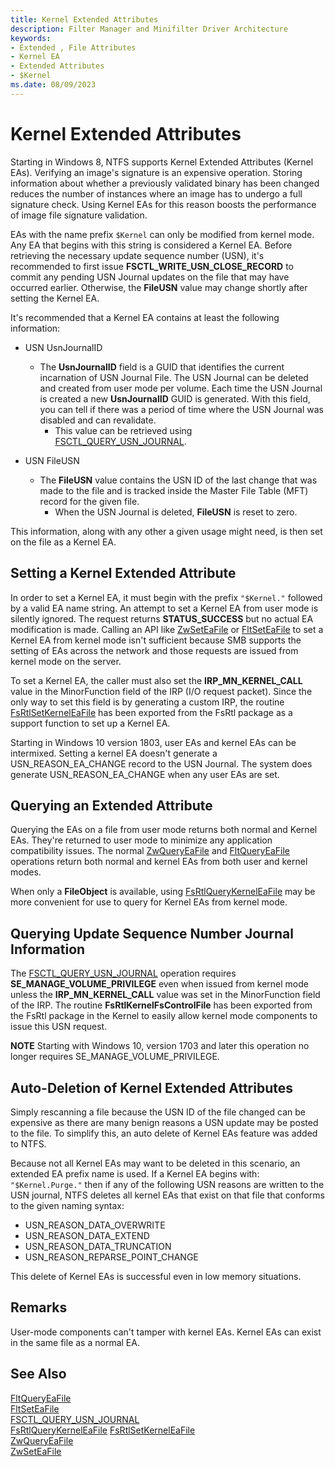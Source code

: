 ```yaml
---
title: Kernel Extended Attributes
description: Filter Manager and Minifilter Driver Architecture
keywords:
- Extended , File Attributes
- Kernel EA
- Extended Attributes
- $Kernel
ms.date: 08/09/2023
---
```

# Kernel Extended Attributes

Starting in Windows 8, NTFS supports Kernel Extended Attributes (Kernel EAs). Verifying an image's signature is an expensive operation. Storing information about whether a previously validated binary has been changed reduces the number of instances where an image has to undergo a full signature check. Using Kernel EAs for this reason boosts the performance of image file signature validation.

EAs with the name prefix ``$Kernel`` can only be modified from kernel mode. Any EA that begins with this string is considered a Kernel EA. Before retrieving the necessary update sequence number (USN), it's recommended to first issue **FSCTL_WRITE_USN_CLOSE_RECORD** to commit any pending USN Journal updates on the file that may have occurred earlier. Otherwise, the **FileUSN** value may change shortly after setting the Kernel EA.

It's recommended that a Kernel EA contains at least the following information:

- USN UsnJournalID

  - The **UsnJournalID** field is a GUID that identifies the current incarnation of USN Journal File. The USN Journal can be deleted and created from user mode per volume. Each time the USN Journal is created a new **UsnJournalID** GUID is generated. With this field, you can tell if there was a period of time where the USN Journal was disabled and can revalidate.
    - This value can be retrieved using [FSCTL_QUERY_USN_JOURNAL](/windows/win32/api/winioctl/ni-winioctl-fsctl_query_usn_journal).
- USN FileUSN
  - The **FileUSN** value contains the USN ID of the last change that was made to the file and is tracked inside the Master File Table (MFT) record for the given file.
    - When the USN Journal is deleted, **FileUSN** is reset to zero.

This information, along with any other a given usage might need, is then set on the file as a Kernel EA.

## Setting a Kernel Extended Attribute

In order to set a Kernel EA, it must begin with the prefix ``"$Kernel."`` followed by a valid EA name string. An attempt to set a Kernel EA from user mode is silently ignored. The request returns **STATUS_SUCCESS** but no actual EA modification is made. Calling an API like [ZwSetEaFile](/windows-hardware/drivers/ddi/ntifs/nf-ntifs-zwseteafile) or [FltSetEaFile](/windows-hardware/drivers/ddi/fltkernel/nf-fltkernel-fltseteafile) to set a Kernel EA from kernel mode isn't sufficient because SMB supports the setting of EAs across the network and those requests are issued from kernel mode on the server.

To set a Kernel EA, the caller must also set the **IRP_MN_KERNEL_CALL** value in the MinorFunction field of the IRP (I/O request packet). Since the only way to set this field is by generating a custom IRP, the routine [FsRtlSetKernelEaFile](/windows-hardware/drivers/ddi/ntifs/nf-ntifs-fsrtlsetkerneleafile) has been exported from the FsRtl package as a support function to set up a Kernel EA.

Starting in Windows 10 version 1803, user EAs and kernel EAs can be intermixed. Setting a kernel EA doesn't generate a USN_REASON_EA_CHANGE record to the USN Journal. The system does generate USN_REASON_EA_CHANGE when any user EAs are set.

## Querying an Extended Attribute

Querying the EAs on a file from user mode returns both normal and Kernel EAs. They're returned to user mode to minimize any application compatibility issues. The normal [ZwQueryEaFile](/windows-hardware/drivers/ddi/ntifs/nf-ntifs-zwqueryeafile) and [FltQueryEaFile](/windows-hardware/drivers/ddi/fltkernel/nf-fltkernel-fltqueryeafile) operations return both normal and kernel EAs from both user and kernel modes.

When only a **FileObject** is available, using [FsRtlQueryKernelEaFile](/windows-hardware/drivers/ddi/ntifs/nf-ntifs-fsrtlquerykerneleafile) may be more convenient for use to query for Kernel EAs from kernel mode.

## Querying Update Sequence Number Journal Information

The [FSCTL_QUERY_USN_JOURNAL](/windows/win32/api/winioctl/ni-winioctl-fsctl_query_usn_journal) operation requires **SE_MANAGE_VOLUME_PRIVILEGE** even when issued from kernel mode unless the **IRP_MN_KERNEL_CALL** value was set in the MinorFunction field of the IRP. The routine **FsRtlKernelFsControlFile** has been exported from the FsRtl package in the Kernel to easily allow kernel mode components to issue this USN request.

**NOTE** Starting with Windows 10, version 1703 and later this operation no longer requires SE_MANAGE_VOLUME_PRIVILEGE.

## Auto-Deletion of Kernel Extended Attributes

Simply rescanning a file because the USN ID of the file changed can be expensive as there are many benign reasons a USN update may be posted to the file. To simplify this, an auto delete of Kernel EAs feature was added to NTFS.

Because not all Kernel EAs may want to be deleted in this scenario, an extended EA prefix name is used. If a Kernel EA begins with:  ``"$Kernel.Purge."`` then if any of the following USN reasons are written to the USN journal, NTFS deletes all kernel EAs that exist on that file that conforms to the given naming syntax:
  
- USN_REASON_DATA_OVERWRITE
- USN_REASON_DATA_EXTEND
- USN_REASON_DATA_TRUNCATION
- USN_REASON_REPARSE_POINT_CHANGE

This delete of Kernel EAs is successful even in low memory situations.

## Remarks

User-mode components can't tamper with kernel EAs. Kernel EAs can exist in the same file as a normal EA.

## See Also

[FltQueryEaFile](/windows-hardware/drivers/ddi/fltkernel/nf-fltkernel-fltqueryeafile)  
[FltSetEaFile](/windows-hardware/drivers/ddi/fltkernel/nf-fltkernel-fltseteafile)  
[FSCTL_QUERY_USN_JOURNAL](/windows/win32/api/winioctl/ni-winioctl-fsctl_query_usn_journal)  
[FsRtlQueryKernelEaFile](/windows-hardware/drivers/ddi/ntifs/nf-ntifs-fsrtlquerykerneleafile)
[FsRtlSetKernelEaFile](/windows-hardware/drivers/ddi/ntifs/nf-ntifs-fsrtlsetkerneleafile)  
[ZwQueryEaFile](/windows-hardware/drivers/ddi/ntifs/nf-ntifs-zwqueryeafile)  
[ZwSetEaFile](/windows-hardware/drivers/ddi/ntifs/nf-ntifs-zwseteafile)
